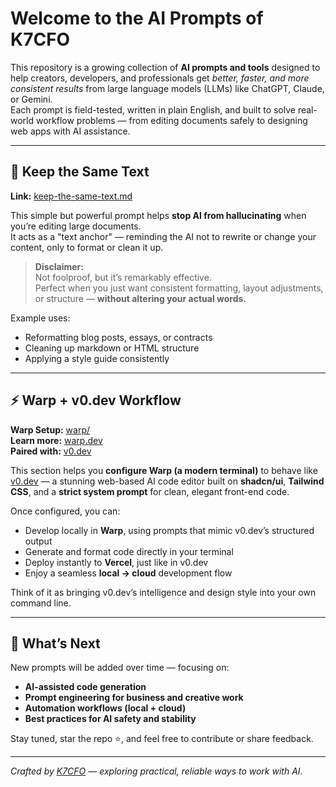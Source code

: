# Welcome to the AI Prompts of K7CFO

This repository is a growing collection of **AI prompts and tools** designed to help creators, developers, and professionals get *better, faster, and more consistent results* from large language models (LLMs) like ChatGPT, Claude, or Gemini.  
Each prompt is field-tested, written in plain English, and built to solve real-world workflow problems — from editing documents safely to designing web apps with AI assistance.

---

## 🧠 Keep the Same Text

**Link:** [keep-the-same-text.md](https://github.com/k7cfo/ai-prompts/blob/main/keep-the-same-text.md)

This simple but powerful prompt helps **stop AI from hallucinating** when you’re editing large documents.  
It acts as a "text anchor" — reminding the AI not to rewrite or change your content, only to format or clean it up.

> **Disclaimer:**  
> Not foolproof, but it’s remarkably effective.  
> Perfect when you just want consistent formatting, layout adjustments, or structure — **without altering your actual words.**

Example uses:
- Reformatting blog posts, essays, or contracts  
- Cleaning up markdown or HTML structure  
- Applying a style guide consistently

---

## ⚡ Warp + v0.dev Workflow

**Warp Setup:** [warp/](https://github.com/k7cfo/ai-prompts/tree/main/warp)  
**Learn more:** [warp.dev](https://www.warp.dev/)  
**Paired with:** [v0.dev](https://v0.dev/)

This section helps you **configure Warp (a modern terminal)** to behave like [v0.dev](https://v0.dev) — a stunning web-based AI code editor built on **shadcn/ui**, **Tailwind CSS**, and a **strict system prompt** for clean, elegant front-end code.

Once configured, you can:
- Develop locally in **Warp**, using prompts that mimic v0.dev’s structured output  
- Generate and format code directly in your terminal  
- Deploy instantly to **Vercel**, just like in v0.dev  
- Enjoy a seamless **local → cloud** development flow

Think of it as bringing v0.dev’s intelligence and design style into your own command line.

---

## 🚀 What’s Next

New prompts will be added over time — focusing on:
- **AI-assisted code generation**
- **Prompt engineering for business and creative work**
- **Automation workflows (local + cloud)**
- **Best practices for AI safety and stability**

Stay tuned, star the repo ⭐, and feel free to contribute or share feedback.

---

*Crafted by [K7CFO](https://github.com/k7cfo) — exploring practical, reliable ways to work with AI.*
